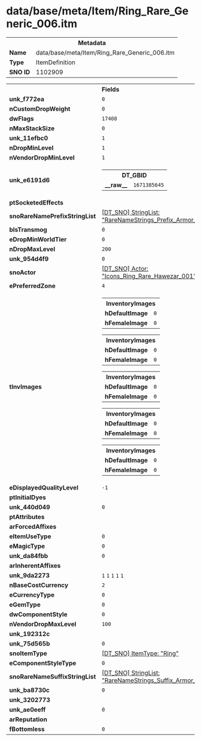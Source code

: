 <h1>data/base/meta/Item/Ring_Rare_Generic_006.itm</h1><table><tr><th colspan="100%">Metadata</th></tr><tr><td><b>Name</b></td><td>data/base/meta/Item/Ring_Rare_Generic_006.itm</td></tr><tr><td><b>Type</b></td><td>ItemDefinition</td></tr><tr><td><b>SNO ID</b></td><td>1102909</td></tr></table>

<table><tr><th colspan="100%">Fields</th></tr><tr><td><b>unk_f772ea</b></td><td><code>0</code></td></tr><tr><td><b>nCustomDropWeight</b></td><td><code>0</code></td></tr><tr><td><b>dwFlags</b></td><td><code>17408</code></td></tr><tr><td><b>nMaxStackSize</b></td><td><code>0</code></td></tr><tr><td><b>unk_11efbc0</b></td><td><code>1</code></td></tr><tr><td><b>nDropMinLevel</b></td><td><code>1</code></td></tr><tr><td><b>nVendorDropMinLevel</b></td><td><code>1</code></td></tr><tr><td><b>unk_e6191d6</b></td><td><table><tr><th colspan="100%">DT_GBID</th></tr><tr><td><b>__raw__</b></td><td><code>1671385645</code></td></tr></table>


</td></tr><tr><td><b>ptSocketedEffects</b></td><td></td></tr><tr><td><b>snoRareNamePrefixStringList</b></td><td><a href="..\..\..\enUS_Text\meta\StringList\RareNameStrings_Prefix_Armor_Ring.stl">[DT_SNO] StringList: "RareNameStrings_Prefix_Armor_Ring"</a></td></tr><tr><td><b>bIsTransmog</b></td><td><code>0</code></td></tr><tr><td><b>eDropMinWorldTier</b></td><td><code>0</code></td></tr><tr><td><b>nDropMaxLevel</b></td><td><code>200</code></td></tr><tr><td><b>unk_954d4f9</b></td><td><code>0</code></td></tr><tr><td><b>snoActor</b></td><td><a href="..\Actor\Icons_Ring_Rare_Hawezar_001.acr">[DT_SNO] Actor: "Icons_Ring_Rare_Hawezar_001"</a></td></tr><tr><td><b>ePreferredZone</b></td><td><code>4</code></td></tr><tr><td><b>tInvImages</b></td><td><table><tr><th colspan="100%">InventoryImages</th></tr><tr><td><b>hDefaultImage</b></td><td><code>0</code></td></tr><tr><td><b>hFemaleImage</b></td><td><code>0</code></td></tr></table>


<table><tr><th colspan="100%">InventoryImages</th></tr><tr><td><b>hDefaultImage</b></td><td><code>0</code></td></tr><tr><td><b>hFemaleImage</b></td><td><code>0</code></td></tr></table>


<table><tr><th colspan="100%">InventoryImages</th></tr><tr><td><b>hDefaultImage</b></td><td><code>0</code></td></tr><tr><td><b>hFemaleImage</b></td><td><code>0</code></td></tr></table>


<table><tr><th colspan="100%">InventoryImages</th></tr><tr><td><b>hDefaultImage</b></td><td><code>0</code></td></tr><tr><td><b>hFemaleImage</b></td><td><code>0</code></td></tr></table>


<table><tr><th colspan="100%">InventoryImages</th></tr><tr><td><b>hDefaultImage</b></td><td><code>0</code></td></tr><tr><td><b>hFemaleImage</b></td><td><code>0</code></td></tr></table>


</td></tr><tr><td><b>eDisplayedQualityLevel</b></td><td><code>-1</code></td></tr><tr><td><b>ptInitialDyes</b></td><td></td></tr><tr><td><b>unk_440d049</b></td><td><code>0</code></td></tr><tr><td><b>ptAttributes</b></td><td></td></tr><tr><td><b>arForcedAffixes</b></td><td></td></tr><tr><td><b>eItemUseType</b></td><td><code>0</code></td></tr><tr><td><b>eMagicType</b></td><td><code>0</code></td></tr><tr><td><b>unk_da84fbb</b></td><td><code>0</code></td></tr><tr><td><b>arInherentAffixes</b></td><td></td></tr><tr><td><b>unk_9da2273</b></td><td><code>1</code>
<code>1</code>
<code>1</code>
<code>1</code>
<code>1</code>
</td></tr><tr><td><b>nBaseCostCurrency</b></td><td><code>2</code></td></tr><tr><td><b>eCurrencyType</b></td><td><code>0</code></td></tr><tr><td><b>eGemType</b></td><td><code>0</code></td></tr><tr><td><b>dwComponentStyle</b></td><td><code>0</code></td></tr><tr><td><b>nVendorDropMaxLevel</b></td><td><code>100</code></td></tr><tr><td><b>unk_192312c</b></td><td></td></tr><tr><td><b>unk_75d565b</b></td><td><code>0</code></td></tr><tr><td><b>snoItemType</b></td><td><a href="..\ItemType\Ring.itt">[DT_SNO] ItemType: "Ring"</a></td></tr><tr><td><b>eComponentStyleType</b></td><td><code>0</code></td></tr><tr><td><b>snoRareNameSuffixStringList</b></td><td><a href="..\..\..\enUS_Text\meta\StringList\RareNameStrings_Suffix_Armor_Ring.stl">[DT_SNO] StringList: "RareNameStrings_Suffix_Armor_Ring"</a></td></tr><tr><td><b>unk_ba8730c</b></td><td><code>0</code></td></tr><tr><td><b>unk_3202773</b></td><td></td></tr><tr><td><b>unk_ae0eeff</b></td><td><code>0</code></td></tr><tr><td><b>arReputation</b></td><td></td></tr><tr><td><b>fBottomless</b></td><td><code>0</code></td></tr></table>

